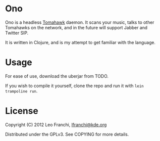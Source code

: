 Ono
===

Ono is a headless [Tomahawk](http://www.gettomahawk.com) daemon. It scans your music, 
talks to other Tomahawks on the network, and in the future will support Jabber and Twitter SIP. 

It is written in Clojure, and is my attempt to get familiar with the language.

Usage
=====

For ease of use, download the uberjar from TODO.

If you wish to compile it yourself, clone the repo and run it with `lein trampoline run`.

License
=======

Copyright (C) 2012 Leo Franchi, <lfranchi@kde.org>

Distributed under the GPLv3. See COPYING for more details.

